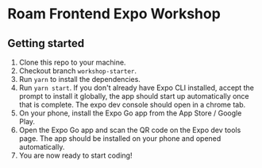 # Roam Frontend Expo Workshop

## Getting started

1. Clone this repo to your machine.
2. Checkout branch `workshop-starter`.
3. Run `yarn` to install the dependencies.
4. Run `yarn start`. If you don't already have Expo CLI installed, accept the prompt to install it globally, the app should start up automatically once that is complete. The expo dev console should open in a chrome tab.
5. On your phone, install the Expo Go app from the App Store / Google Play.
6. Open the Expo Go app and scan the QR code on the Expo dev tools page. The app should be installed on your phone and opened automatically.
7. You are now ready to start coding!
